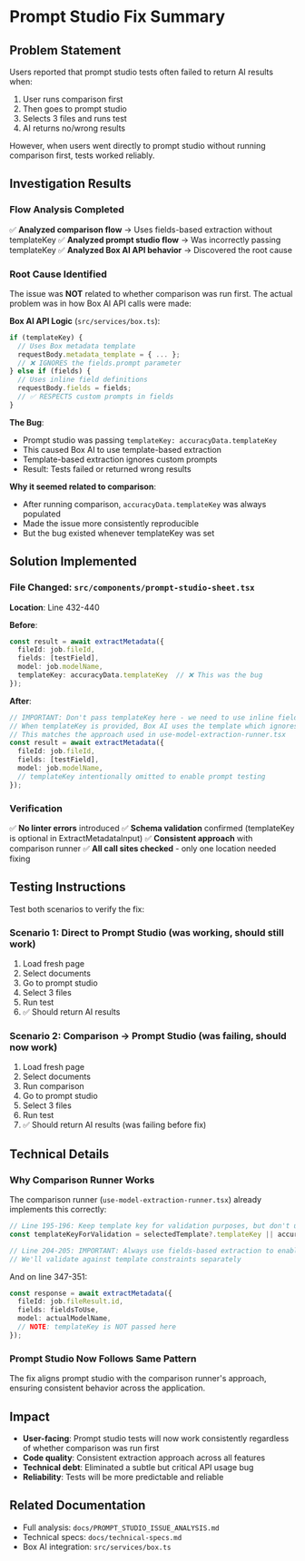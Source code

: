 # Prompt Studio Fix Summary

## Problem Statement

Users reported that prompt studio tests often failed to return AI results when:
1. User runs comparison first
2. Then goes to prompt studio
3. Selects 3 files and runs test
4. AI returns no/wrong results

However, when users went directly to prompt studio without running comparison first, tests worked reliably.

## Investigation Results

### Flow Analysis Completed

✅ **Analyzed comparison flow** → Uses fields-based extraction without templateKey
✅ **Analyzed prompt studio flow** → Was incorrectly passing templateKey
✅ **Analyzed Box AI API behavior** → Discovered the root cause

### Root Cause Identified

The issue was **NOT** related to whether comparison was run first. The actual problem was in how Box AI API calls were made:

**Box AI API Logic** (`src/services/box.ts`):
```typescript
if (templateKey) {
  // Uses Box metadata template
  requestBody.metadata_template = { ... };
  // ❌ IGNORES the fields.prompt parameter
} else if (fields) {
  // Uses inline field definitions
  requestBody.fields = fields;
  // ✅ RESPECTS custom prompts in fields
}
```

**The Bug**:
- Prompt studio was passing `templateKey: accuracyData.templateKey`
- This caused Box AI to use template-based extraction
- Template-based extraction ignores custom prompts
- Result: Tests failed or returned wrong results

**Why it seemed related to comparison**:
- After running comparison, `accuracyData.templateKey` was always populated
- Made the issue more consistently reproducible
- But the bug existed whenever templateKey was set

## Solution Implemented

### File Changed: `src/components/prompt-studio-sheet.tsx`

**Location**: Line 432-440

**Before**:
```typescript
const result = await extractMetadata({
  fileId: job.fileId,
  fields: [testField],
  model: job.modelName,
  templateKey: accuracyData.templateKey  // ❌ This was the bug
});
```

**After**:
```typescript
// IMPORTANT: Don't pass templateKey here - we need to use inline fields to test custom prompts
// When templateKey is provided, Box AI uses the template which ignores custom prompts
// This matches the approach used in use-model-extraction-runner.tsx
const result = await extractMetadata({
  fileId: job.fileId,
  fields: [testField],
  model: job.modelName,
  // templateKey intentionally omitted to enable prompt testing
});
```

### Verification

✅ **No linter errors** introduced
✅ **Schema validation** confirmed (templateKey is optional in ExtractMetadataInput)
✅ **Consistent approach** with comparison runner
✅ **All call sites checked** - only one location needed fixing

## Testing Instructions

Test both scenarios to verify the fix:

### Scenario 1: Direct to Prompt Studio (was working, should still work)
1. Load fresh page
2. Select documents
3. Go to prompt studio
4. Select 3 files
5. Run test
6. ✅ Should return AI results

### Scenario 2: Comparison → Prompt Studio (was failing, should now work)
1. Load fresh page
2. Select documents
3. Run comparison
4. Go to prompt studio
5. Select 3 files
6. Run test
7. ✅ Should return AI results (was failing before fix)

## Technical Details

### Why Comparison Runner Works

The comparison runner (`use-model-extraction-runner.tsx`) already implements this correctly:

```typescript
// Line 195-196: Keep template key for validation purposes, but don't use it for extraction
const templateKeyForValidation = selectedTemplate?.templateKey || accuracyData.templateKey;

// Line 204-205: IMPORTANT: Always use fields-based extraction to enable prompt testing
// We'll validate against template constraints separately
```

And on line 347-351:
```typescript
const response = await extractMetadata({
  fileId: job.fileResult.id,
  fields: fieldsToUse,
  model: actualModelName,
  // NOTE: templateKey is NOT passed here
});
```

### Prompt Studio Now Follows Same Pattern

The fix aligns prompt studio with the comparison runner's approach, ensuring consistent behavior across the application.

## Impact

- **User-facing**: Prompt studio tests will now work consistently regardless of whether comparison was run first
- **Code quality**: Consistent extraction approach across all features
- **Technical debt**: Eliminated a subtle but critical API usage bug
- **Reliability**: Tests will be more predictable and reliable

## Related Documentation

- Full analysis: `docs/PROMPT_STUDIO_ISSUE_ANALYSIS.md`
- Technical specs: `docs/technical-specs.md`
- Box AI integration: `src/services/box.ts`


